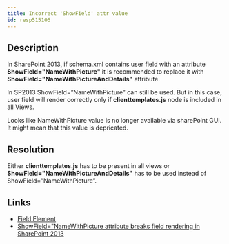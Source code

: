 ```yaml
---
title: Incorrect 'ShowField' attr value
id: resp515106
---
```

## Description
In SharePoint 2013, if schema.xml contains user field with an attribute **ShowField="NameWithPicture"** it is recommended to replace it with **ShowField="NameWithPictureAndDetails"** attribute.

In SP2013 ShowField=”NameWithPicture” can still be used. But in this case, user field will render correctly only if **<JSLink>clienttemplates.js</JSLink>** node is included in all Views. 

Looks like NameWithPicture value is no longer available via sharePoint GUI. It might mean that this value is depricated.

## Resolution
Either **<JSLink>clienttemplates.js</JSLink>** has to be present in all views or **ShowField="NameWithPictureAndDetails"** has to be used instead of ShowField=”NameWithPicture”.

## Links
- [Field Element](http://msdn.microsoft.com/en-us/library/office/aa979575(v=office.14).aspx)
- [ShowField="NameWithPicture attribute breaks field rendering in SharePoint 2013](http://shareden.blogspot.ru/2013/11/showfieldnamewithpicture-attribute.html)
